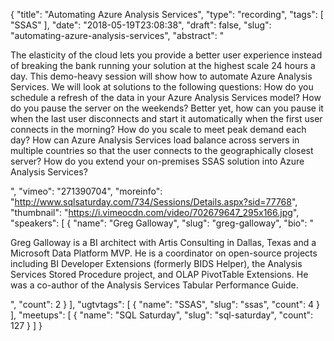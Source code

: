 {
  "title": "Automating Azure Analysis Services",
  "type": "recording",
  "tags": [
    "SSAS"
  ],
  "date": "2018-05-19T23:08:38",
  "draft": false,
  "slug": "automating-azure-analysis-services",
  "abstract": "<p>The elasticity of the cloud lets you provide a better user experience instead of breaking the bank running your solution at the highest scale 24 hours a day. This demo-heavy session will show how to automate Azure Analysis Services. We will look at solutions to the following questions: How do you schedule a refresh of the data in your Azure Analysis Services model? How do you pause the server on the weekends? Better yet, how can you pause it when the last user disconnects and start it automatically when the first user connects in the morning? How do you scale to meet peak demand each day? How can Azure Analysis Services load balance across servers in multiple countries so that the user connects to the geographically closest server? How do you extend your on-premises SSAS solution into Azure Analysis Services?</p>",
  "vimeo": "271390704",
  "moreinfo": "http://www.sqlsaturday.com/734/Sessions/Details.aspx?sid=77768",
  "thumbnail": "https://i.vimeocdn.com/video/702679647_295x166.jpg",
  "speakers": [
    {
      "name": "Greg Galloway",
      "slug": "greg-galloway",
      "bio": "<p>Greg Galloway is a BI architect with Artis Consulting in Dallas, Texas and a Microsoft Data Platform MVP. He is a coordinator on open-source projects including BI Developer Extensions (formerly BIDS Helper), the Analysis Services Stored Procedure project, and OLAP PivotTable Extensions. He was a co-author of the Analysis Services Tabular Performance Guide.</p>",
      "count": 2
    }
  ],
  "ugtvtags": [
    {
      "name": "SSAS",
      "slug": "ssas",
      "count": 4
    }
  ],
  "meetups": [
    {
      "name": "SQL Saturday",
      "slug": "sql-saturday",
      "count": 127
    }
  ]
}